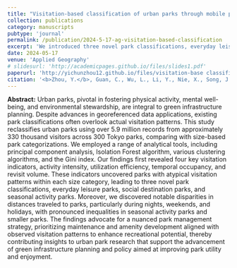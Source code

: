 ```yaml
---
title: "Visitation-based classification of urban parks through mobile phone big data in Tokyo"
collection: publications
category: manuscripts
pubtype: 'journal'
permalink: /publication/2024-5-17-ag-visitation-based-classification
excerpt: 'We introduced three novel park classifications, everyday leisure parks, social destination parks, and seasonal activity parks.'
date: 2024-05-17
venue: 'Applied Geography'
# slidesurl: 'http://academicpages.github.io/files/slides1.pdf'
paperurl: 'http://yichunzhou12.github.io/files/visitation-base classification.pdf'
citation: '<b>Zhou, Y.</b>, Guan, C., Wu, L., Li, Y., Nie, X., Song, J., Kim, S. K., & Akiyama, Y. (2024). &quot;Visitation-based classification of urban parks through mobile phone big data in Tokyo.&quot; <i>Applied Geography</i>. 167, 103300.'
---
```

**Abstract:**
Urban parks, pivotal in fostering physical activity, mental well-being, and environmental stewardship, are integral to green infrastructure planning. Despite advances in georeferenced data applications, existing park classifications often overlook actual visitation patterns. This study reclassifies urban parks using over 5.9 million records from approximately 330 thousand visitors across 300 Tokyo parks, comparing with size-based park categorizations. We employed a range of analytical tools, including principal component analysis, Isolation Forest algorithm, various clustering algorithms, and the Gini index. Our findings first revealed four key visitation indicators, activity intensity, utilization efficiency, temporal occupancy, and revisit volume. These indicators uncovered parks with atypical visitation patterns within each size category, leading to three novel park classifications, everyday leisure parks, social destination parks, and seasonal activity parks. Moreover, we discovered notable disparities in distances traveled to parks, particularly during nights, weekends, and holidays, with pronounced inequalities in seasonal activity parks and smaller parks. The findings advocate for a nuanced park management strategy, prioritizing maintenance and amenity development aligned with observed visitation patterns to enhance recreational potential, thereby contributing insights to urban park research that support the advancement of green infrastructure planning and policy aimed at improving park utility and enjoyment.